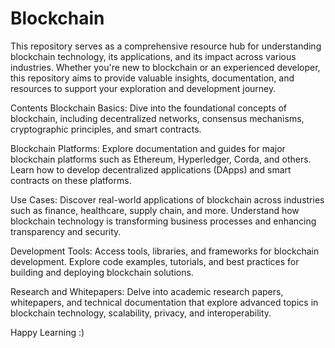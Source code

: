 # Blockchain
This repository serves as a comprehensive resource hub for understanding blockchain technology, its applications, and its impact across various industries. Whether you're new to blockchain or an experienced developer, this repository aims to provide valuable insights, documentation, and resources to support your exploration and development journey.

Contents
Blockchain Basics: Dive into the foundational concepts of blockchain, including decentralized networks, consensus mechanisms, cryptographic principles, and smart contracts.

Blockchain Platforms: Explore documentation and guides for major blockchain platforms such as Ethereum, Hyperledger, Corda, and others. Learn how to develop decentralized applications (DApps) and smart contracts on these platforms.

Use Cases: Discover real-world applications of blockchain across industries such as finance, healthcare, supply chain, and more. Understand how blockchain technology is transforming business processes and enhancing transparency and security.

Development Tools: Access tools, libraries, and frameworks for blockchain development. Explore code examples, tutorials, and best practices for building and deploying blockchain solutions.

Research and Whitepapers: Delve into academic research papers, whitepapers, and technical documentation that explore advanced topics in blockchain technology, scalability, privacy, and interoperability.

Happy Learning :)
